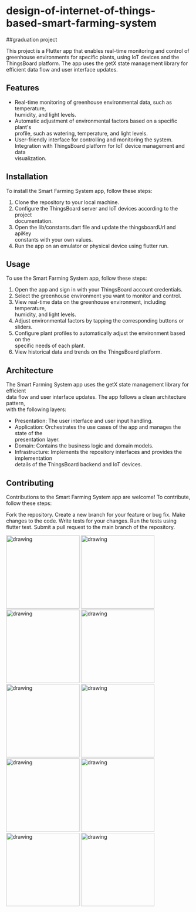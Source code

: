 # design-of-internet-of-things-based-smart-farming-system
##graduation project

This project is a Flutter app that enables real-time monitoring and control of  
greenhouse environments for specific plants, using IoT devices and the   
ThingsBoard platform. The app uses the getX state management library for  
efficient data flow and user interface updates.

## Features
* Real-time monitoring of greenhouse environmental data, such as temperature,  
humidity, and light levels.
* Automatic adjustment of environmental factors based on a specific plant's   
profile, such as watering, temperature, and light levels.
* User-friendly interface for controlling and monitoring the system.
Integration with ThingsBoard platform for IoT device management and data  
visualization.
## Installation
To install the Smart Farming System app, follow these steps:

1. Clone the repository to your local machine.
2. Configure the ThingsBoard server and IoT devices according to the project  
documentation.
3. Open the lib/constants.dart file and update the thingsboardUrl and apiKey  
constants with your own values.
4. Run the app on an emulator or physical device using flutter run.
## Usage
To use the Smart Farming System app, follow these steps:

1. Open the app and sign in with your ThingsBoard account credentials.
2. Select the greenhouse environment you want to monitor and control.
3. View real-time data on the greenhouse environment, including temperature,  
humidity, and light levels.
4. Adjust environmental factors by tapping the corresponding buttons or sliders.
5. Configure plant profiles to automatically adjust the environment based on the  
specific needs of each plant.
6. View historical data and trends on the ThingsBoard platform.
## Architecture

The Smart Farming System app uses the getX state management library for efficient  
data flow and user interface updates. The app follows a clean architecture pattern,   
with the following layers:

- Presentation: The user interface and user input handling.
- Application: Orchestrates the use cases of the app and manages the state of the  
presentation layer.
- Domain: Contains the business logic and domain models.
- Infrastructure: Implements the repository interfaces and provides the implementation  
details of the ThingsBoard backend and IoT devices.
## Contributing
Contributions to the Smart Farming System app are welcome! To contribute, follow these steps:

Fork the repository.
Create a new branch for your feature or bug fix.
Make changes to the code.
Write tests for your changes.
Run the tests using flutter test.
Submit a pull request to the main branch of the repository.

<img src="https://github.com/bic096/ghouse/blob/main/IMG-20220602-WA0003.jpg" alt="drawing" width="200"/>
<img src="https://github.com/bic096/ghouse/blob/main/IMG-20220602-WA0004.jpg" alt="drawing" width="200"/>
<img src="https://github.com/bic096/ghouse/blob/main/IMG-20220602-WA0005.jpg" alt="drawing" width="200"/>
<img src="https://github.com/bic096/ghouse/blob/main/IMG-20220602-WA0006.jpg" alt="drawing" width="200"/>
<img src="https://github.com/bic096/ghouse/blob/main/IMG-20220602-WA0007.jpg" alt="drawing" width="200"/>
<img src="https://github.com/bic096/ghouse/blob/main/IMG-20220602-WA0008.jpg" alt="drawing" width="200"/>
<img src="https://github.com/bic096/ghouse/blob/main/IMG-20220602-WA0009.jpg" alt="drawing" width="200"/>
<img src="https://github.com/bic096/ghouse/blob/main/IMG-20220602-WA0010.jpg" alt="drawing" width="200"/>
<img src="https://github.com/bic096/ghouse/blob/main/IMG-20220602-WA0003.jpg" alt="drawing" width="200"/>
<img src="https://github.com/bic096/ghouse/blob/main/IMG-20220602-WA0003.jpg" alt="drawing" width="200"/>

